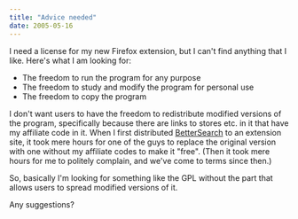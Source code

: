 ```yaml
---
title: "Advice needed"
date: 2005-05-16
---
```


I need a license for my new Firefox extension, but I can't find anything that I like. Here's what I am looking for:

* The freedom to run the program for any purpose
* The freedom to study and modify the program for personal use
* The freedom to copy the program

I don't want users to have the freedom to redistribute modified versions of the program, specifically because there are links to stores etc. in it that have my affiliate code in it. When I first distributed [BetterSearch][1] to an extension site, it took mere hours for one of the guys to replace the original version with one without my affiliate codes to make it "free". (Then it took mere hours for me to politely complain, and we've come to terms since then.)

So, basically I'm looking for something like the GPL without the part that allows users to spread modified versions of it.

Any suggestions?

[1]: http://bettersearch.g-blog.net/

